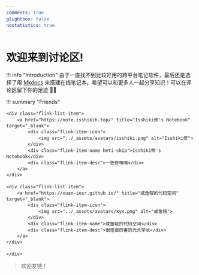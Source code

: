 ```yaml
---
comments: true
glightbox: false
nostatistics: true
---
```


# 欢迎来到讨论区!

!!! info "Introduction"
    由于一直找不到比较好用的跨平台笔记软件，最后还是选择了用 [Mkdocs](https://www.mkdocs.org/) 来搭建在线笔记本。希望可以和更多人一起分享知识！可以在评论区留下你的足迹 👣👣

!!! summary "Friends"
    <div class="flink-list">

    <div class="flink-list-item">
        <a href="https://note.isshikih.top/" title="Isshiki修's Notebook" target="_blank">
            <div class="flink-item-icon">
                <img src="../_assets/avatars/isshiki.png" alt="Isshiki修">
            </div>
            <div class="flink-item-name heti-skip">Isshiki修's Notebook</div>
            <div class="flink-item-desc">一色修嘿嘿</div>
        </a>
    </div>

    <div class="flink-list-item">
        <a href="https://xuan-insr.github.io/" title="咸鱼暄的代码空间" target="_blank">
            <div class="flink-item-icon">
                <img src="../_assets/avatars/xyx.png" alt="咸鱼暄">
            </div>
            <div class="flink-item-name">咸鱼暄的代码空间</div>
            <div class="flink-item-desc">很怪很厉害的光头学长</div>
        </a>
    </div>

    </div>

> 欢迎友链！

